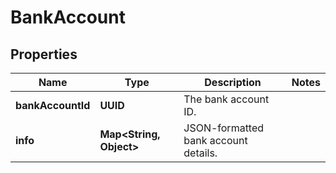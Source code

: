 

# BankAccount


## Properties

| Name | Type | Description | Notes |
|------------ | ------------- | ------------- | -------------|
|**bankAccountId** | **UUID** | The bank account ID. |  |
|**info** | **Map&lt;String, Object&gt;** | JSON-formatted bank account details. |  |



